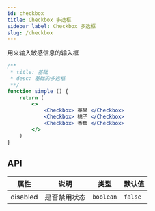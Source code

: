 ```yaml
---
id: checkbox
title: Checkbox 多选框
sidebar_label: Checkbox 多选框
slug: /checkbox
---
```


用来输入敏感信息的输入框

```jsx live
/**
 * title: 基础
 * desc: 基础的多选框
 **/
function simple () {
    return (
        <>
            <Checkbox> 苹果 </Checkbox>
            <Checkbox> 桃子 </Checkbox>
            <Checkbox> 香蕉 </Checkbox>
        </>
    )
}

```

## API 

| 属性       | 说明                     | 类型                   | 默认值
|-----      |------                   |------                 |------------
|disabled   |是否禁用状态               |`boolean`              |`false`